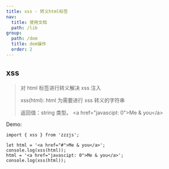 ```yaml
---
title: xss - 转义html标签
nav:
  title: 使用文档
  path: /lib
group:
  path: /dom
  title: dom操作
  order: 2
---
```


## xss

> 对 html 标签进行转义解决 xss 注入
>
> xss(html): html 为需要进行 xss 转义的字符串
>
> 返回值：string 类型。 &lt;a href=&quot;javascipt: 0&quot;&gt;Me &amp; you&lt;/a&gt;

Demo:

```tsx | pure
import { xss } from 'zzzjs';

let html = '<a href="#">Me & you</a>';
console.log(xss(html));
html = '<a href="javascipt: 0">Me & you</a>';
console.log(xss(html));
```
